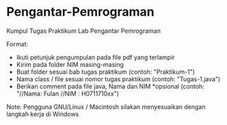# Pengantar-Pemrograman
Kumpul Tugas Praktikum Lab Pengantar Pemrograman

Format:
- Ikuti petunjuk pengumpulan pada file pdf yang terlampir
- Kirim pada folder NIM masing-masing
- Buat folder sesuai bab tugas praktikum
  (contoh: "Praktikum-1")
- Nama class / file sesuai nomor tugas praktikum 
  (contoh: "Tugas-1.java")
- Berikan comment pada file java, Nama dan NIM *opsional
  (contoh: "//Nama: Fulan
            //NIM : H0711710xx")

Note: Pengguna GNU/Linux / Macintosh silakan menyesuaikan dengan langkah kerja di Windows
